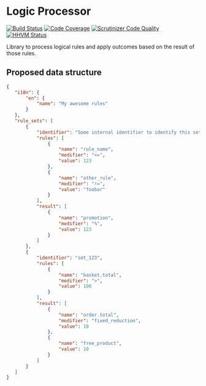# Logic Processor

[![Build Status](https://travis-ci.org/ve-interactive/logicprocessor.svg?branch=master)](https://travis-ci.org/ve-interactive/logicprocessor)
[![Code Coverage](https://scrutinizer-ci.com/g/ve-interactive/logicprocessor/badges/coverage.png?b=master)](https://scrutinizer-ci.com/g/ve-interactive/logicprocessor/?branch=master)
[![Scrutinizer Code Quality](https://scrutinizer-ci.com/g/ve-interactive/logicprocessor/badges/quality-score.png?b=master)](https://scrutinizer-ci.com/g/ve-interactive/logicprocessor/?branch=master)
[![HHVM Status](http://hhvm.h4cc.de/badge/ve-interactive/logicprocessor.svg)](http://hhvm.h4cc.de/package/ve-interactive/logicprocessor)

Library to process logical rules and apply outcomes based on the result of those rules.

## Proposed data structure
 ```JSON
{
    "i18n": {
        "en": {
            "name": "My awesome rules"
        }
    },
    "rule_sets": [
        {
        	"identifier": "Some internal identifier to identify this set of rules",
            "rules": [
                {
                    "name": "rule_name",
                    "modifier": "<=",
                    "value": 123
                },
                {
                    "name": "other_rule",
                    "modifier": "!=",
                    "value": "foobar"
                }
            ],
            "result": [
                {
                    "name": "promotion",
                    "modifier": "%",
                    "value": 123
                }
            ]
        },
        {
        	"identifier": "set_123",
            "rules": [
                {
                    "name": "basket.total",
                    "modifier": ">",
                    "value": 100
                }
            ],
            "result": [
                {
                    "name": "order.total",
                    "modifier": "fixed_reduction",
                    "value": 10
                },
                {
                    "name": "free_product",
                    "value": 10
                }
            ]
        }
    ]
}
```
